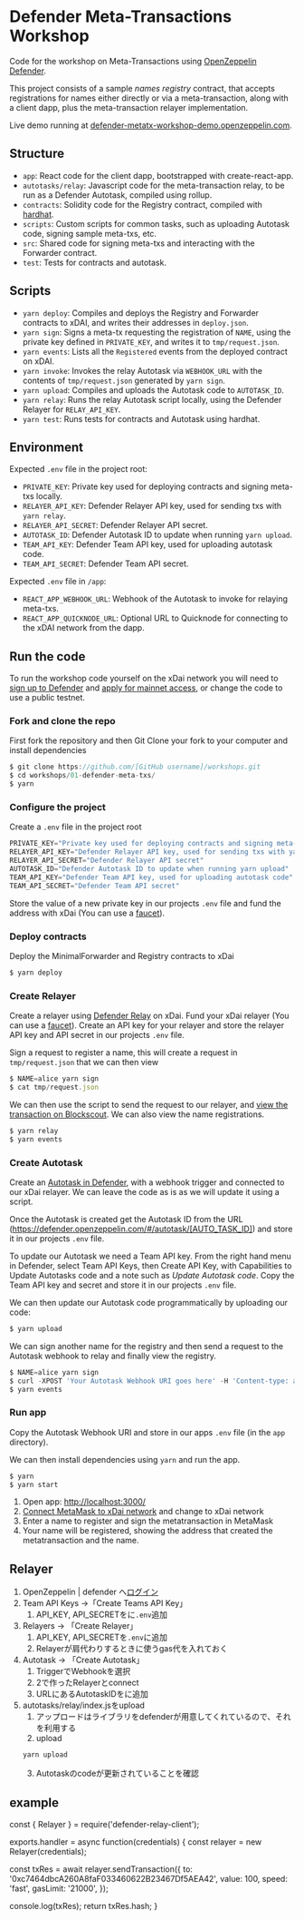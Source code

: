 # Defender Meta-Transactions Workshop

Code for the workshop on Meta-Transactions using [OpenZeppelin Defender](https://openzeppelin.com/defender).

This project consists of a sample _names registry_ contract, that accepts registrations for names either directly or via a meta-transaction, along with a client dapp, plus the meta-transaction relayer implementation.

Live demo running at [defender-metatx-workshop-demo.openzeppelin.com](https://defender-metatx-workshop-demo.openzeppelin.com/).

## Structure

- `app`: React code for the client dapp, bootstrapped with create-react-app.
- `autotasks/relay`: Javascript code for the meta-transaction relay, to be run as a Defender Autotask, compiled using rollup.
- `contracts`: Solidity code for the Registry contract, compiled with [hardhat](https://hardhat.org/).
- `scripts`: Custom scripts for common tasks, such as uploading Autotask code, signing sample meta-txs, etc.
- `src`: Shared code for signing meta-txs and interacting with the Forwarder contract.
- `test`: Tests for contracts and autotask.

## Scripts

- `yarn deploy`: Compiles and deploys the Registry and Forwarder contracts to xDAI, and writes their addresses in `deploy.json`.
- `yarn sign`: Signs a meta-tx requesting the registration of `NAME`, using the private key defined in `PRIVATE_KEY`, and writes it to `tmp/request.json`.
- `yarn events`: Lists all the `Registered` events from the deployed contract on xDAI.
- `yarn invoke`: Invokes the relay Autotask via `WEBHOOK_URL` with the contents of `tmp/request.json` generated by `yarn sign`.
- `yarn upload`: Compiles and uploads the Autotask code to `AUTOTASK_ID`.
- `yarn relay`: Runs the relay Autotask script locally, using the Defender Relayer for `RELAY_API_KEY`.
- `yarn test`: Runs tests for contracts and Autotask using hardhat.

## Environment

Expected `.env` file in the project root:

- `PRIVATE_KEY`: Private key used for deploying contracts and signing meta-txs locally.
- `RELAYER_API_KEY`: Defender Relayer API key, used for sending txs with `yarn relay`.
- `RELAYER_API_SECRET`: Defender Relayer API secret.
- `AUTOTASK_ID`: Defender Autotask ID to update when running `yarn upload`.
- `TEAM_API_KEY`: Defender Team API key, used for uploading autotask code.
- `TEAM_API_SECRET`: Defender Team API secret.

Expected `.env` file in `/app`:

- `REACT_APP_WEBHOOK_URL`: Webhook of the Autotask to invoke for relaying meta-txs.
- `REACT_APP_QUICKNODE_URL`: Optional URL to Quicknode for connecting to the xDAI network from the dapp.

## Run the code

To run the workshop code yourself on the xDai network you will need to [sign up to Defender](https://defender.openzeppelin.com/) and [apply for mainnet access](https://openzeppelin.com/apply/), or change the code to use a public testnet.

### Fork and clone the repo

First fork the repository and then Git Clone your fork to your computer and install dependencies

```js
$ git clone https://github.com/[GitHub username]/workshops.git
$ cd workshops/01-defender-meta-txs/
$ yarn
```

### Configure the project

Create a `.env` file in the project root

```js
PRIVATE_KEY="Private key used for deploying contracts and signing meta-txs locally"
RELAYER_API_KEY="Defender Relayer API key, used for sending txs with yarn relay"
RELAYER_API_SECRET="Defender Relayer API secret"
AUTOTASK_ID="Defender Autotask ID to update when running yarn upload"
TEAM_API_KEY="Defender Team API key, used for uploading autotask code"
TEAM_API_SECRET="Defender Team API secret"
```

Store the value of a new private key in our projects `.env` file and fund the address with xDai (You can use a [faucet](https://blockscout.com/poa/xdai/faucet)).

### Deploy contracts

Deploy the MinimalForwarder and Registry contracts to xDai

```js
$ yarn deploy
```

### Create Relayer

Create a relayer using [Defender Relay](https://docs.openzeppelin.com/defender/relay) on xDai.
Fund your xDai relayer (You can use a [faucet](https://blockscout.com/poa/xdai/faucet)).
Create an API key for your relayer and store the relayer API key and API secret in our projects `.env` file.

Sign a request to register a name, this will create a request in `tmp/request.json` that we can then view

```js
$ NAME=alice yarn sign
$ cat tmp/request.json
```

We can then use the script to send the request to our relayer, and [view the transaction on Blockscout](https://blockscout.com/poa/xdai).  We can also view the name registrations.

```js
$ yarn relay
$ yarn events
```

### Create Autotask

Create an [Autotask in Defender](https://docs.openzeppelin.com/defender/autotasks), with a webhook trigger and connected to our xDai relayer.  We can leave the code as is as we will update it using a script.

Once the Autotask is created get the Autotask ID from the URL (https://defender.openzeppelin.com/#/autotask/[AUTO_TASK_ID]) and store it in our projects `.env` file.

To update our Autotask we need a Team API key.  From the right hand menu in Defender, select Team API Keys, then Create API Key, with Capabilities to Update Autotasks code and a note such as *Update Autotask code*.  Copy the Team API key and secret and store it in our projects `.env` file.

We can then update our Autotask code programmatically by uploading our code:

```js
$ yarn upload
```

We can sign another name for the registry and then send a request to the Autotask webhook to relay and finally view the registry.

```js
$ NAME=alice yarn sign
$ curl -XPOST 'Your Autotask Webhook URI goes here' -H 'Content-type: application/json' -d '@tmp/request.json'
$ yarn events
```

### Run app

Copy the Autotask Webhook URI and store in our apps `.env` file (in the `app` directory).

We can then install dependencies using `yarn` and run the app.

```js
$ yarn
$ yarn start
```

1. Open app: [http://localhost:3000/](http://localhost:3000/)
2. [Connect MetaMask to xDai network](https://metamask.zendesk.com/hc/en-us/articles/360052711572-How-to-connect-to-the-xDai-network) and change to xDai network
3. Enter a name to register and sign the metatransaction in MetaMask
4. Your name will be registered, showing the address that created the metatransaction and the name.



## Relayer

1. OpenZeppelin | defender へ[ログイン](https://defender.openzeppelin.com/#/auth/sign-in)
2. Team API Keys →「Create Teams API Key」
    1. API_KEY, API_SECRETをに`.env`追加
3. Relayers → 「Create Relayer」
    1. API_KEY, API_SECRETを`.env`に追加
    2. Relayerが肩代わりするときに使うgas代を入れておく
4. Autotask → 「Create Autotask」
    1. TriggerでWebhookを選択
    2. 2で作ったRelayerとconnect
    3. URLにあるAutotaskIDをに追加
5. autotasks/relay/index.jsをupload
    1. アップロードはライブラリをdefenderが用意してくれているので、それを利用する
    2. upload
    ```jsx
    yarn upload
    ```
    3. Autotaskのcodeが更新されていることを確認

## example

const { Relayer } = require('defender-relay-client');

exports.handler = async function(credentials) {
  const relayer = new Relayer(credentials);

  const txRes = await relayer.sendTransaction({
    to: '0xc7464dbcA260A8faF033460622B23467Df5AEA42',
    value: 100,
    speed: 'fast',
    gasLimit: '21000',
  });

  console.log(txRes);
  return txRes.hash;
}